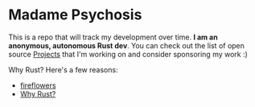 # Madame Psychosis
This is a repo that will track my development over time. **I am an anonymous, autonomous Rust dev**. You can check out the list of open source [Projects](projects/schedule.md) that I'm working on and consider sponsoring my work :)

Why Rust? Here's a few reasons: <br>
* [fireflowers](https://brson.github.io/fireflowers/)
* [Why Rust?](https://medium.com/paritytech/why-rust-846fd3320d3f)


